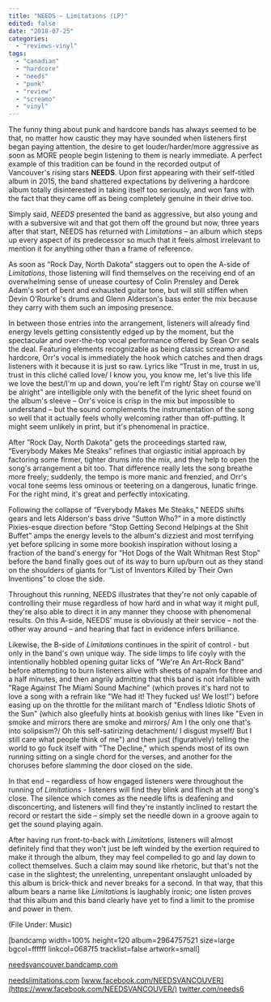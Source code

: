 ```yaml
---
title: "NEEDS – Limitations (LP)"
edited: false
date: "2018-07-25"
categories:
  - "reviews-vinyl"
tags:
  - "canadian"
  - "hardcore"
  - "needs"
  - "punk"
  - "review"
  - "screamo"
  - "vinyl"
---
```


The funny thing about punk and hardcore bands has always seemed to be that, no matter how caustic they may have sounded when listeners first began paying attention, the desire to get louder/harder/more aggressive as soon as MORE people begin listening to them is nearly immediate. A perfect example of this tradition can be found in the recorded output of Vancouver's rising stars **NEEDS**. Upon first appearing with their self-titled album in 2015, the band shattered expectations by delivering a hardcore album totally disinterested in taking itself too seriously, and won fans with the fact that they came off as being completely genuine in their drive too.

Simply said, _NEEDS_ presented the band as aggressive, but also young and with a subversive wit and that got them off the ground but now, three years after that start, NEEDS has returned with _Limitations_ – an album which steps up every aspect of its predecessor so much that it feels almost irrelevant to mention it for anything other than a frame of reference.

As soon as “Rock Day, North Dakota” staggers out to open the A-side of _Limitations_, those listening will find themselves on the receiving end of an overwhelming sense of unease courtesy of Colin Prensley and Derek Adam's sort of bent and exhausted guitar tone, but will still stiffen when Devin O'Rourke's drums and Glenn Alderson's bass enter the mix because they carry with them such an imposing presence.

In between those entries into the arrangement, listeners will already find energy levels getting consistently edged up by the moment, but the spectacular and over-the-top vocal performance offered by Sean Orr seals the deal. Featuring elements recognizable as being classic screamo and hardcore, Orr's vocal is immediately the hook which catches and then drags listeners with it because it is just so raw. Lyrics like “Trust in me, trust in us, trust in this cliché called love/ I know you, you know me, let's live this life we love the best/I'm up and down, you're left I'm right/ Stay on course we'll be alright” are intelligible only with the benefit of the lyric sheet found on the album's sleeve – Orr's voice is crisp in the mix but impossible to understand – but the sound complements the instrumentation of the song so well that it actually feels wholly welcoming rather than off-putting. It might seem unlikely in print, but it's phenomenal in practice.

After ”Rock Day, North Dakota” gets the proceedings started raw, “Everybody Makes Me Steaks” refines that orgiastic initial approach by factoring some firmer, tighter drums into the mix, and they help to open the song's arrangement a bit too. That difference really lets the song breathe more freely; suddenly, the tempo is more manic and frenzied, and Orr's vocal tone seems less ominous or teetering on a dangerous, lunatic fringe. For the right mind, it's great and perfectly intoxicating.

Following the collapse of “Everybody Makes Me Steaks,” NEEDS shifts gears and lets Alderson's bass drive “Sutton Who?” in a more distinctly Pixies-esque direction before “Stop Getting Second Helpings at the Shit Buffet” amps the energy levels to the album's dizziest and most terrifying yet before splicing in some more bookish inspiration without losing a fraction of the band's energy for “Hot Dogs of the Walt Whitman Rest Stop” before the band finally goes out of its way to burn up/burn out as they stand on the shoulders of giants for “List of Inventors Killed by Their Own Inventions” to close the side.

Throughout this running, NEEDS illustrates that they're not only capable of controlling their muse regardless of how hard and in what way it might pull, they're also able to direct it in any manner they choose with phenomenal results. On this A-side, NEEDS' muse is obviously at their service – not the other way around – and hearing that fact in evidence infers brilliance.

Likewise, the B-side of _Limitations_ continues in the spirit of control - but only in the band's own unique way. The side limps to life coyly with the intentionally hobbled opening guitar licks of "We're An Art-Rock Band" before attempting to burn listeners alive with sheets of napalm for three and a half minutes, and then angrily admitting that this band is not infallible with "Rage Against The Miami Sound Machine" (which proves it's hard not to love a song with a refrain like "We had it! They fucked us! We lost!") before easing up on the throttle for the militant march of "Endless Idiotic Shots of the Sun" (which also gleefully hints at bookish genius with lines like "Even in smoke and mirrors there are smoke and mirrors/ Am I the only one that's into solipsism?/ Oh this self-satirizing detachment/ I disgust myself/ But I still care what people think of me") and then just (figuratively) telling the world to go fuck itself with "The Decline," which spends most of its own running sitting on a single chord for the verses, and another for the choruses before slamming the door closed on the side.

In that end – regardless of how engaged listeners were throughout the running of _Limitations_ - listeners will find they blink and flinch at the song's close. The silence which comes as the needle lifts is deafening and disconcerting, and listeners will find they're instantly inclined to restart the record or restart the side – simply set the needle down in a groove again to get the sound playing again.

After having run front-to-back with _Limitations_, listeners will almost definitely find that they won't just be left winded by the exertion required to make it through the album, they may feel compelled to go and lay down to collect themselves. Such a claim may sound like rhetoric, but that's not the case in the slightest; the unrelenting, unrepentant onslaught unloaded by this album is brick-thick and never breaks for a second. In that way, that this album bears a name like _Limitations_ is laughably ironic; one listen proves that this album and this band clearly have yet to find a limit to the promise and power in them.

(File Under: Music)

\[bandcamp width=100% height=120 album=2964757521 size=large bgcol=ffffff linkcol=0687f5 tracklist=false artwork=small\]

[needsvancouver.bandcamp.com](https://needsvancouver.bandcamp.com/)

[needslimitations.com](http://needslimitations.com/) [www.facebook.com/NEEDSVANCOUVER](https://www.facebook.com/NEEDSVANCOUVER/) [twitter.com/needs6](https://twitter.com/needs6)
